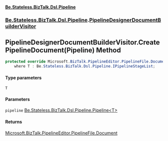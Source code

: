 #### [Be.Stateless.BizTalk.Dsl.Pipeline](README.md 'README')
### [Be.Stateless.BizTalk.Dsl.Pipeline](Be.Stateless.BizTalk.Dsl.Pipeline.md 'Be.Stateless.BizTalk.Dsl.Pipeline').[PipelineDesignerDocumentBuilderVisitor](PipelineDesignerDocumentBuilderVisitor.md 'Be.Stateless.BizTalk.Dsl.Pipeline.PipelineDesignerDocumentBuilderVisitor')

## PipelineDesignerDocumentBuilderVisitor.CreatePipelineDocument<T>(Pipeline<T>) Method

```csharp
protected override Microsoft.BizTalk.PipelineEditor.PipelineFile.Document CreatePipelineDocument<T>(Be.Stateless.BizTalk.Dsl.Pipeline.Pipeline<T> pipeline)
    where T : Be.Stateless.BizTalk.Dsl.Pipeline.IPipelineStageList;
```
#### Type parameters

<a name='Be.Stateless.BizTalk.Dsl.Pipeline.PipelineDesignerDocumentBuilderVisitor.CreatePipelineDocument_T_(Be.Stateless.BizTalk.Dsl.Pipeline.Pipeline_T_).T'></a>

`T`
#### Parameters

<a name='Be.Stateless.BizTalk.Dsl.Pipeline.PipelineDesignerDocumentBuilderVisitor.CreatePipelineDocument_T_(Be.Stateless.BizTalk.Dsl.Pipeline.Pipeline_T_).pipeline'></a>

`pipeline` [Be.Stateless.BizTalk.Dsl.Pipeline.Pipeline&lt;](Pipeline_T_.md 'Be.Stateless.BizTalk.Dsl.Pipeline.Pipeline<T>')[T](PipelineDesignerDocumentBuilderVisitor.CreatePipelineDocument_T_(Pipeline_T_).md#Be.Stateless.BizTalk.Dsl.Pipeline.PipelineDesignerDocumentBuilderVisitor.CreatePipelineDocument_T_(Be.Stateless.BizTalk.Dsl.Pipeline.Pipeline_T_).T 'Be.Stateless.BizTalk.Dsl.Pipeline.PipelineDesignerDocumentBuilderVisitor.CreatePipelineDocument<T>(Be.Stateless.BizTalk.Dsl.Pipeline.Pipeline<T>).T')[&gt;](Pipeline_T_.md 'Be.Stateless.BizTalk.Dsl.Pipeline.Pipeline<T>')

#### Returns
[Microsoft.BizTalk.PipelineEditor.PipelineFile.Document](https://docs.microsoft.com/en-us/dotnet/api/Microsoft.BizTalk.PipelineEditor.PipelineFile.Document 'Microsoft.BizTalk.PipelineEditor.PipelineFile.Document')